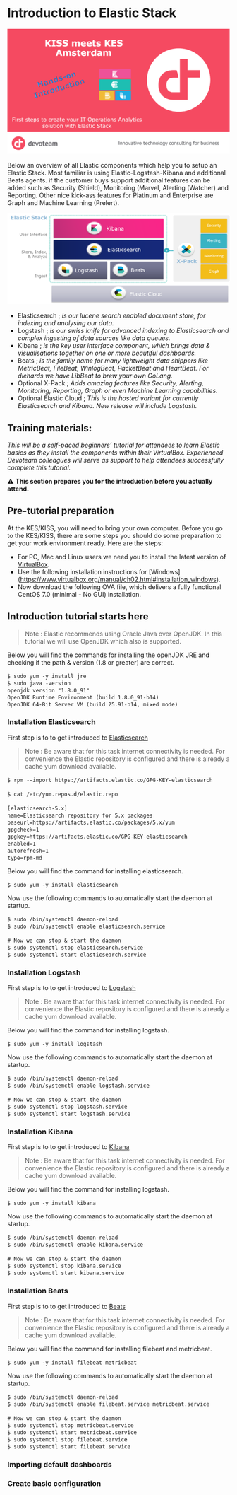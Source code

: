# Introduction to Elastic Stack

<img src="https://raw.githubusercontent.com/avwsolutions/DVT-Elastic-Introduction/master/content/banner.png" alt="introduction banner">

Below an overview of all Elastic components which help you to setup an Elastic Stack. Most familiar is using Elastic-Logstash-Kibana and additional Beats agents. if the customer buys support additional features can be added such as Security (Shield), Monitoring (Marvel, Alerting (Watcher) and Reporting. Other nice kick-ass features for Platinum and Enterprise are Graph and Machine Learning (Prelert).

<img src="https://raw.githubusercontent.com/avwsolutions/DVT-Elastic-Introduction/master/content/elastic_stack.png" alt="Elastic stack">

- Elasticsearch ; *is our lucene search enabled document store, for indexing and analysing our data.*
- Logstash ; *is our swiss knife for advanced indexing to Elasticsearch and complex ingesting of data sources like data queues.*
- Kibana ; *is the key user interface component, which brings data & visualisations together on one or more beautiful dashboards.*
- Beats ; *is the family name for many lightweight data shippers like MetricBeat, FileBeat, WinlogBeat, PacketBeat and HeartBeat. For diehards we have LibBeat to brew your own GoLang.*
- Optional X-Pack ; *Adds amazing features like Security, Alerting, Monitoring, Reporting, Graph or even Machine Learning capabilities.*
- Optional Elastic Cloud ; *This is the hosted variant for currently Elasticsearch and Kibana. New release will include Logstash.*

## Training materials:

*This will be a self-paced beginners’ tutorial for attendees to learn Elastic basics as they install the components within their VirtualBox. Experienced Devoteam colleagues will serve as support to help attendees successfully complete this tutorial.*

:warning: **This section prepares you for the introduction before you actually attend.**

## Pre-tutorial preparation

At the KES/KISS, you will need to bring your own computer. Before you go to the KES/KISS, there are some steps you should do some preparation to get your work environment ready. Here are the steps:
- For PC, Mac and Linux users we need you to install the latest version of [VirtualBox](https://www.virtualbox.org/wiki/Downloads).
- Use the following installation instructions for [Windows] (https://www.virtualbox.org/manual/ch02.html#installation_windows).
- Now download the following OVA file, which delivers a fully functional CentOS 7.0 (minimal - No GUI) installation.

## Introduction tutorial starts here

> Note : Elastic recommends using Oracle Java over OpenJDK. In this tutorial we will use OpenJDK which also is supported.

Below you will find the commands for installing the openJDK JRE and checking if the path & version (1.8 or greater) are correct. 

```
$ sudo yum -y install jre
$ sudo java -version
openjdk version "1.8.0_91"
OpenJDK Runtime Environment (build 1.8.0_91-b14)
OpenJDK 64-Bit Server VM (build 25.91-b14, mixed mode)
```

### Installation Elasticsearch

First step is to to get introduced to [Elasticsearch](https://www.elastic.co/products/elasticsearch)

> Note : Be aware that for this task internet connectivity is needed. For convenience the Elastic repository is configured and there is already a cache yum download available.

```
$ rpm --import https://artifacts.elastic.co/GPG-KEY-elasticsearch

$ cat /etc/yum.repos.d/elastic.repo

[elasticsearch-5.x]
name=Elasticsearch repository for 5.x packages
baseurl=https://artifacts.elastic.co/packages/5.x/yum
gpgcheck=1
gpgkey=https://artifacts.elastic.co/GPG-KEY-elasticsearch
enabled=1
autorefresh=1
type=rpm-md

```

Below you will find the command for installing elasticsearch. 

```
$ sudo yum -y install elasticsearch
```

Now use the following commands to automatically start the daemon at startup.

```
$ sudo /bin/systemctl daemon-reload
$ sudo /bin/systemctl enable elasticsearch.service

# Now we can stop & start the daemon
$ sudo systemctl stop elasticsearch.service
$ sudo systemctl start elasticsearch.service
```

### Installation Logstash

First step is to to get introduced to [Logstash](https://www.elastic.co/products/logstash)

> Note : Be aware that for this task internet connectivity is needed. For convenience the Elastic repository is configured and there is already a cache yum download available.

Below you will find the command for installing logstash. 

```
$ sudo yum -y install logstash
```

Now use the following commands to automatically start the daemon at startup.

```
$ sudo /bin/systemctl daemon-reload
$ sudo /bin/systemctl enable logstash.service

# Now we can stop & start the daemon
$ sudo systemctl stop logstash.service
$ sudo systemctl start logstash.service
```
### Installation Kibana

First step is to to get introduced to [Kibana](https://www.elastic.co/products/kibana)

> Note : Be aware that for this task internet connectivity is needed. For convenience the Elastic repository is configured and there is already a cache yum download available.

Below you will find the command for installing logstash. 

```
$ sudo yum -y install kibana
```

Now use the following commands to automatically start the daemon at startup.

```
$ sudo /bin/systemctl daemon-reload
$ sudo /bin/systemctl enable kibana.service

# Now we can stop & start the daemon
$ sudo systemctl stop kibana.service
$ sudo systemctl start kibana.service
```

### Installation Beats

First step is to to get introduced to [Beats](https://www.elastic.co/products/beats)

> Note : Be aware that for this task internet connectivity is needed. For convenience the Elastic repository is configured and there is already a cache yum download available.

Below you will find the command for installing filebeat and metricbeat. 

```
$ sudo yum -y install filebeat metricbeat

```

Now use the following commands to automatically start the daemon at startup.

```
$ sudo /bin/systemctl daemon-reload
$ sudo /bin/systemctl enable filebeat.service metricbeat.service

# Now we can stop & start the daemon
$ sudo systemctl stop metricbeat.service
$ sudo systemctl start metricbeat.service
$ sudo systemctl stop filebeat.service
$ sudo systemctl start filebeat.service
```
### Importing default dashboards

### Create basic configuration


